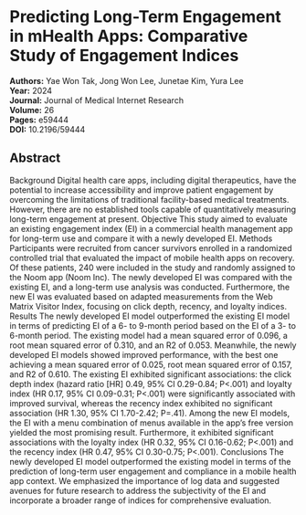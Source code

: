 # Predicting Long-Term Engagement in mHealth Apps: Comparative Study of Engagement Indices

**Authors:** Yae Won Tak, Jong Won Lee, Junetae Kim, Yura Lee  
**Year:** 2024  
**Journal:** Journal of Medical Internet Research  
**Volume:** 26  
**Pages:** e59444  
**DOI:** 10.2196/59444  

## Abstract
Background            Digital health care apps, including digital therapeutics, have the potential to increase accessibility and improve patient engagement by overcoming the limitations of traditional facility-based medical treatments. However, there are no established tools capable of quantitatively measuring long-term engagement at present.                                Objective            This study aimed to evaluate an existing engagement index (EI) in a commercial health management app for long-term use and compare it with a newly developed EI.                                Methods            Participants were recruited from cancer survivors enrolled in a randomized controlled trial that evaluated the impact of mobile health apps on recovery. Of these patients, 240 were included in the study and randomly assigned to the Noom app (Noom Inc). The newly developed EI was compared with the existing EI, and a long-term use analysis was conducted. Furthermore, the new EI was evaluated based on adapted measurements from the Web Matrix Visitor Index, focusing on click depth, recency, and loyalty indices.                                Results            The newly developed EI model outperformed the existing EI model in terms of predicting EI of a 6- to 9-month period based on the EI of a 3- to 6-month period. The existing model had a mean squared error of 0.096, a root mean squared error of 0.310, and an R2 of 0.053. Meanwhile, the newly developed EI models showed improved performance, with the best one achieving a mean squared error of 0.025, root mean squared error of 0.157, and R2 of 0.610. The existing EI exhibited significant associations: the click depth index (hazard ratio [HR] 0.49, 95% CI 0.29-0.84; P<.001) and loyalty index (HR 0.17, 95% CI 0.09-0.31; P<.001) were significantly associated with improved survival, whereas the recency index exhibited no significant association (HR 1.30, 95% CI 1.70-2.42; P=.41). Among the new EI models, the EI with a menu combination of menus available in the app’s free version yielded the most promising result. Furthermore, it exhibited significant associations with the loyalty index (HR 0.32, 95% CI 0.16-0.62; P<.001) and the recency index (HR 0.47, 95% CI 0.30-0.75; P<.001).                                Conclusions            The newly developed EI model outperformed the existing model in terms of the prediction of long-term user engagement and compliance in a mobile health app context. We emphasized the importance of log data and suggested avenues for future research to address the subjectivity of the EI and incorporate a broader range of indices for comprehensive evaluation.

